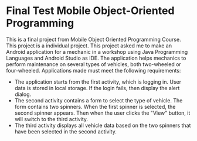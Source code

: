 # Final Test Mobile Object-Oriented Programming

This is a final project from Mobile Object Oriented Programming Course. This project is a individual project. This project asked me to make an Android application for a mechanic in a workshop using Java Programming Languages and Android Studio as IDE. The application helps mechanics to perform maintenance on several types of vehicles, both two-wheeled or four-wheeled. Applications made must meet the following requirements:

- The application starts from the first activity, which is logging in. User data is stored in local storage. If the login fails, then display the alert dialog.
- The second activity contains a form to select the type of vehicle. The form contains two spinners. When the first spinner is selected, the second spinner appears. Then when the user clicks the "View" button, it will switch to the third activity.
- The third activity displays all vehicle data based on the two spinners that have been selected in the second activity.


